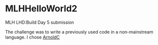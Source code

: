 # MLHHelloWorld2
MLH LHD:Build Day 5 submission

The challenge was to write a previously used code in a non-mainstream language.
I chose [ArnoldC](https://github.com/lhartikk/ArnoldC)
